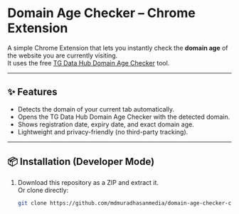 # Domain Age Checker – Chrome Extension

A simple Chrome Extension that lets you instantly check the **domain age** of the website you are currently visiting.  
It uses the free [TG Data Hub Domain Age Checker](https://tgdatahub.site/tools/domain-age-checker/) tool.

---

## ✨ Features
- Detects the domain of your current tab automatically.
- Opens the TG Data Hub Domain Age Checker with the detected domain.
- Shows registration date, expiry date, and exact domain age.
- Lightweight and privacy-friendly (no third-party tracking).

---

## 📦 Installation (Developer Mode)
1. Download this repository as a ZIP and extract it.  
   Or clone directly:
   ```bash
   git clone https://github.com/mdmuradhasanmedia/domain-age-checker-chrome-extension.git
